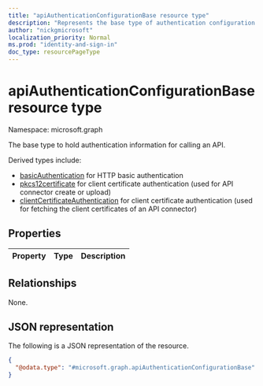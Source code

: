 ```yaml
---
title: "apiAuthenticationConfigurationBase resource type"
description: "Represents the base type of authentication configuration used for calling an API."
author: "nickgmicrosoft"
localization_priority: Normal
ms.prod: "identity-and-sign-in"
doc_type: resourcePageType
---
```


# apiAuthenticationConfigurationBase resource type

Namespace: microsoft.graph

The base type to hold authentication information for calling an API.

Derived types include:
- [basicAuthentication](basicauthentication.md) for HTTP basic authentication
- [pkcs12certificate](pkcs12certificate.md) for client certificate authentication (used for API connector create or upload)
- [clientCertificateAuthentication](pkcs12certificate.md) for client certificate authentication (used for fetching the client certificates of an API connector)

## Properties

|Property|Type|Description|
|:---|:---|:---|

## Relationships

None.

## JSON representation

The following is a JSON representation of the resource.
<!-- {
  "blockType": "resource",
  "@odata.type": "microsoft.graph.apiAuthenticationConfigurationBase"
}
-->

``` json
{
  "@odata.type": "#microsoft.graph.apiAuthenticationConfigurationBase"
}
```
